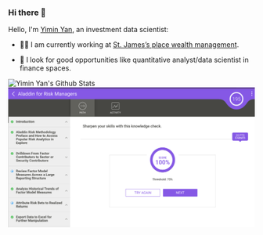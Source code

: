 ### Hi there 👋

Hello, I'm [Yimin Yan](https://www.linkedin.com/in/yimin-y-4baa8320b/), an investment data scientist:

- 👨‍💼 I am currently working at [St. James’s place wealth management](https://www.sjp.co.uk/).
<!-- 
- 📺 I currently continue to learn some online courses on Udemy/Coursera to imporve my skills on machine learning and full-stack development for quant analysis.
-->

- 👯 I look for good opportunities like quantitative analyst/data scientist in finance spaces.
<!--
- 👯 I’m looking to collaborate on ...
- 🤔 I’m looking for help with ...
- 💬 Ask me about ...
- 📫 How to reach me: ...
- 😄 Pronouns:
- ⚡ Fun fact: ...
-->
![Yimin Yan's Github Stats](https://github-readme-stats.vercel.app/api?username=karuie&show_icons=true&title_color=fff&icon_color=79ff97&text_color=9f9f9f&bg_color=151515) ![alt text](https://github.com/karuie/karuie/blob/main/FRM.png)

